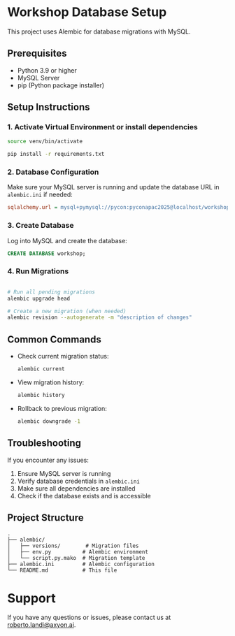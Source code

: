 # Workshop Database Setup

This project uses Alembic for database migrations with MySQL.

## Prerequisites

- Python 3.9 or higher
- MySQL Server
- pip (Python package installer)

## Setup Instructions

### 1. Activate Virtual Environment or install dependencies

```bash
source venv/bin/activate
```

```bash
pip install -r requirements.txt
```

### 2. Database Configuration

Make sure your MySQL server is running and update the database URL in `alembic.ini` if needed:

```ini
sqlalchemy.url = mysql+pymysql://pycon:pyconapac2025@localhost/workshop
```

### 3. Create Database

Log into MySQL and create the database:

```sql
CREATE DATABASE workshop;
```

### 4. Run Migrations

```bash

# Run all pending migrations
alembic upgrade head

# Create a new migration (when needed)
alembic revision --autogenerate -m "description of changes"
```

## Common Commands

- Check current migration status:
  ```bash
  alembic current
  ```

- View migration history:
  ```bash
  alembic history
  ```

- Rollback to previous migration:
  ```bash
  alembic downgrade -1
  ```

## Troubleshooting

If you encounter any issues:

1. Ensure MySQL server is running
2. Verify database credentials in `alembic.ini`
3. Make sure all dependencies are installed
4. Check if the database exists and is accessible

## Project Structure

```
.
├── alembic/
│   ├── versions/        # Migration files
│   ├── env.py          # Alembic environment
│   └── script.py.mako  # Migration template
├── alembic.ini         # Alembic configuration
└── README.md           # This file
```

# Support

If you have any questions or issues, please contact us at [roberto.landi@axyon.ai](mailto:roberto.landi@axyon.ai).
